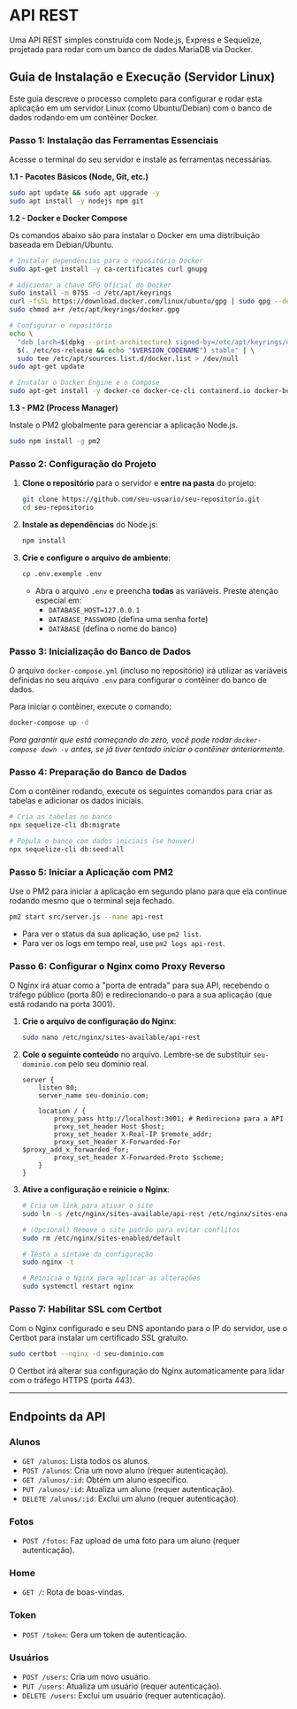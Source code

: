 # API REST

Uma API REST simples construída com Node.js, Express e Sequelize, projetada para rodar com um banco de dados MariaDB via Docker.

## Guia de Instalação e Execução (Servidor Linux)

Este guia descreve o processo completo para configurar e rodar esta aplicação em um servidor Linux (como Ubuntu/Debian) com o banco de dados rodando em um contêiner Docker.

### Passo 1: Instalação das Ferramentas Essenciais

Acesse o terminal do seu servidor e instale as ferramentas necessárias.

**1.1 - Pacotes Básicos (Node, Git, etc.)**
```bash
sudo apt update && sudo apt upgrade -y
sudo apt install -y nodejs npm git
```

**1.2 - Docker e Docker Compose**

Os comandos abaixo são para instalar o Docker em uma distribuição baseada em Debian/Ubuntu.

```bash
# Instalar dependências para o repositório Docker
sudo apt-get install -y ca-certificates curl gnupg

# Adicionar a chave GPG oficial do Docker
sudo install -m 0755 -d /etc/apt/keyrings
curl -fsSL https://download.docker.com/linux/ubuntu/gpg | sudo gpg --dearmor -o /etc/apt/keyrings/docker.gpg
sudo chmod a+r /etc/apt/keyrings/docker.gpg

# Configurar o repositório
echo \
  "deb [arch=$(dpkg --print-architecture) signed-by=/etc/apt/keyrings/docker.gpg] https://download.docker.com/linux/ubuntu \
  $(. /etc/os-release && echo "$VERSION_CODENAME") stable" | \
  sudo tee /etc/apt/sources.list.d/docker.list > /dev/null
sudo apt-get update

# Instalar o Docker Engine e o Compose
sudo apt-get install -y docker-ce docker-ce-cli containerd.io docker-buildx-plugin docker-compose-plugin
```

**1.3 - PM2 (Process Manager)**

Instale o PM2 globalmente para gerenciar a aplicação Node.js.

```bash
sudo npm install -g pm2
```

### Passo 2: Configuração do Projeto

1.  **Clone o repositório** para o servidor e **entre na pasta** do projeto:

    ```bash
    git clone https://github.com/seu-usuario/seu-repositorio.git
    cd seu-repositorio
    ```

2.  **Instale as dependências** do Node.js:

    ```bash
    npm install
    ```

3.  **Crie e configure o arquivo de ambiente**:

    ```bash
    cp .env.exemple .env
    ```

    - Abra o arquivo `.env` e preencha **todas** as variáveis. Preste atenção especial em:
      - `DATABASE_HOST=127.0.0.1`
      - `DATABASE_PASSWORD` (defina uma senha forte)
      - `DATABASE` (defina o nome do banco)

### Passo 3: Inicialização do Banco de Dados

O arquivo `docker-compose.yml` (incluso no repositório) irá utilizar as variáveis definidas no seu arquivo `.env` para configurar o contêiner do banco de dados.

Para iniciar o contêiner, execute o comando:

```bash
docker-compose up -d
```

_Para garantir que está começando do zero, você pode rodar `docker-compose down -v` antes, se já tiver tentado iniciar o contêiner anteriormente._

### Passo 4: Preparação do Banco de Dados

Com o contêiner rodando, execute os seguintes comandos para criar as tabelas e adicionar os dados iniciais.

```bash
# Cria as tabelas no banco
npx sequelize-cli db:migrate

# Popula o banco com dados iniciais (se houver)
npx sequelize-cli db:seed:all
```

### Passo 5: Iniciar a Aplicação com PM2

Use o PM2 para iniciar a aplicação em segundo plano para que ela continue rodando mesmo que o terminal seja fechado.

```bash
pm2 start src/server.js --name api-rest
```

- Para ver o status da sua aplicação, use `pm2 list`.
- Para ver os logs em tempo real, use `pm2 logs api-rest`.

### Passo 6: Configurar o Nginx como Proxy Reverso

O Nginx irá atuar como a "porta de entrada" para sua API, recebendo o tráfego público (porta 80) e redirecionando-o para a sua aplicação (que está rodando na porta 3001).

1.  **Crie o arquivo de configuração do Nginx**:

    ```bash
    sudo nano /etc/nginx/sites-available/api-rest
    ```

2.  **Cole o seguinte conteúdo** no arquivo. Lembre-se de substituir `seu-dominio.com` pelo seu domínio real.

    ```nginx
    server {
        listen 80;
        server_name seu-dominio.com;

        location / {
            proxy_pass http://localhost:3001; # Redireciona para a API
            proxy_set_header Host $host;
            proxy_set_header X-Real-IP $remote_addr;
            proxy_set_header X-Forwarded-For $proxy_add_x_forwarded_for;
            proxy_set_header X-Forwarded-Proto $scheme;
        }
    }
    ```

3.  **Ative a configuração e reinicie o Nginx**:

    ```bash
    # Cria um link para ativar o site
    sudo ln -s /etc/nginx/sites-available/api-rest /etc/nginx/sites-enabled/

    # (Opcional) Remove o site padrão para evitar conflitos
    sudo rm /etc/nginx/sites-enabled/default

    # Testa a sintaxe da configuração
    sudo nginx -t

    # Reinicia o Nginx para aplicar as alterações
    sudo systemctl restart nginx
    ```

### Passo 7: Habilitar SSL com Certbot

Com o Nginx configurado e seu DNS apontando para o IP do servidor, use o Certbot para instalar um certificado SSL gratuito.

```bash
sudo certbot --nginx -d seu-dominio.com
```

O Certbot irá alterar sua configuração do Nginx automaticamente para lidar com o tráfego HTTPS (porta 443).

---

## Endpoints da API

### Alunos

- `GET /alunos`: Lista todos os alunos.
- `POST /alunos`: Cria um novo aluno (requer autenticação).
- `GET /alunos/:id`: Obtém um aluno específico.
- `PUT /alunos/:id`: Atualiza um aluno (requer autenticação).
- `DELETE /alunos/:id`: Exclui um aluno (requer autenticação).

### Fotos

- `POST /fotos`: Faz upload de uma foto para um aluno (requer autenticação).

### Home

- `GET /`: Rota de boas-vindas.

### Token

- `POST /token`: Gera um token de autenticação.

### Usuários

- `POST /users`: Cria um novo usuário.
- `PUT /users`: Atualiza um usuário (requer autenticação).
- `DELETE /users`: Exclui um usuário (requer autenticação).